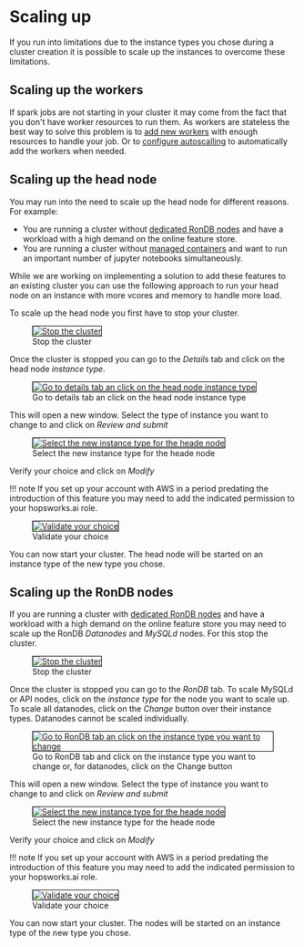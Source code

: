 # Scaling up
If you run into limitations due to the instance types you chose during a cluster creation it is possible to scale up the instances to overcome these limitations.

## Scaling up the workers
If spark jobs are not starting in your cluster it may come from the fact that you don't have worker resources to run them. As workers are stateless the best way to solve this problem is to [add new workers](adding_removing_workers.md) with enough resources to handle your job. Or to [configure autoscalling](autoscaling.md) to automatically add the workers when needed.

## Scaling up the head node
You may run into the need to scale up the head node for different reasons. For example:

* You are running a cluster without [dedicated RonDB nodes](aws/cluster_creation.md#step-12-managed-rondb) and have a workload with a high demand on the online feature store.
* You are running a cluster without [managed containers](aws/cluster_creation.md#step-7-managed-containers) and want to run an important number of jupyter notebooks simultaneously.

While we are working on implementing a solution to add these features to an existing cluster you can use the following approach to run your head node on an instance with more vcores and memory to handle more load.

To scale up the head node you first have to stop your cluster.

<p align="center">
  <figure>
    <a  href="../assets/images/stop_cluster.png">
      <img style="border: 1px solid #000" src="../assets/images/stop_cluster.png" alt="Stop the cluster">
    </a>
    <figcaption>Stop the cluster</figcaption>
  </figure>
</p>

Once the cluster is stopped you can go to the *Details* tab and click on the head node *instance type*.

<p align="center">
  <figure>
    <a  href="../assets/images/details_tab.png">
      <img style="border: 1px solid #000" src="../assets/images/details_tab.png" alt="Go to details tab an click on the head node instance type">
    </a>
    <figcaption>Go to details tab an click on the head node instance type</figcaption>
  </figure>
</p>

This will open a new window. Select the type of instance you want to change to and click on *Review and submit*

<p align="center">
  <figure>
    <a  href="../assets/images/node_type_selection.png">
      <img style="border: 1px solid #000" src="../assets/images/node_type_selection.png" alt="Select the new instance type for the heade node">
    </a>
    <figcaption>Select the new instance type for the heade node</figcaption>
  </figure>
</p>

Verify your choice and click on *Modify*

!!! note
    If you set up your account with AWS in a period predating the introduction of this feature you may need to add the indicated permission to your hopsworks.ai role.

<p align="center">
  <figure>
    <a  href="../assets/images/validate_node_type.png">
      <img style="border: 1px solid #000" src="../assets/images/validate_node_type.png" alt="Validate your choice">
    </a>
    <figcaption>Validate your choice</figcaption>
  </figure>
</p>

You can now start your cluster. The head node will be started on an instance type of the new type you chose. 

## Scaling up the RonDB nodes

If you are running a cluster with [dedicated RonDB nodes](aws/cluster_creation.md#step-12-managed-rondb) and have a workload with a high demand on the online feature store you may need to scale up the RonDB *Datanodes* and *MySQLd* nodes. For this stop the cluster.

<p align="center">
  <figure>
    <a  href="../assets/images/stop_cluster.png">
      <img style="border: 1px solid #000" src="../assets/images/stop_cluster.png" alt="Stop the cluster">
    </a>
    <figcaption>Stop the cluster</figcaption>
  </figure>
</p>

Once the cluster is stopped you can go to the *RonDB* tab.
To scale MySQLd or API nodes, click on the *instance type* for the node you want to scale up.
To scale all datanodes, click on the *Change* button over their instance types.
Datanodes cannot be scaled individually.

<p align="center">
  <figure>
    <a  href="../assets/images/rondb_tab.png">
      <img style="border: 1px solid #000" src="../assets/images/rondb_tab.png" alt="Go to RonDB tab an click on the instance type you want to change">
    </a>
    <figcaption>Go to RonDB tab and click on the instance type you want to change or, for datanodes, click on the Change button</figcaption>
  </figure>
</p>

This will open a new window. Select the type of instance you want to change to and click on *Review and submit*

<p align="center">
  <figure>
    <a  href="../assets/images/node_type_selection.png">
      <img style="border: 1px solid #000" src="../assets/images/node_type_selection.png" alt="Select the new instance type for the heade node">
    </a>
    <figcaption>Select the new instance type for the heade node</figcaption>
  </figure>
</p>

Verify your choice and click on *Modify*

!!! note
    If you set up your account with AWS in a period predating the introduction of this feature you may need to add the indicated permission to your hopsworks.ai role.

<p align="center">
  <figure>
    <a  href="../assets/images/validate_node_type.png">
      <img style="border: 1px solid #000" src="../assets/images/validate_node_type.png" alt="Validate your choice">
    </a>
    <figcaption>Validate your choice</figcaption>
  </figure>
</p>

You can now start your cluster. The nodes will be started on an instance type of the new type you chose.
